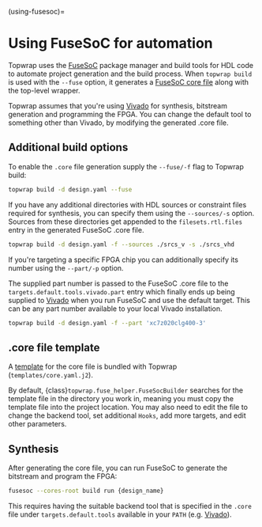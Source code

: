 (using-fusesoc)=
# Using FuseSoC for automation

Topwrap uses the [FuseSoC](https://github.com/olofk/fusesoc) package manager and build tools for HDL code to automate project generation and the build process. When `topwrap build` is used with the `--fuse` option, it generates a [FuseSoC core file](https://fusesoc.readthedocs.io/en/stable/user/overview.html#fusesoc-s-basic-building-block-cores) along with the top-level wrapper.

Topwrap assumes that you're using [Vivado](https://www.xilinx.com/support/download.html) for synthesis, bitstream generation and programming the FPGA.
You can change the default tool to something other than Vivado, by modifying the generated .core file.

## Additional build options

To enable the `.core` file generation supply the `--fuse/-f` flag to Topwrap build:

```bash
topwrap build -d design.yaml --fuse
```

If you have any additional directories with HDL sources or constraint files required for synthesis, you can specify them using the `--sources/-s` option.
Sources from these directories get appended to the `filesets.rtl.files` entry in the generated FuseSoC .core file.

```bash
topwrap build -d design.yaml -f --sources ./srcs_v -s ./srcs_vhd
```

If you're targeting a specific FPGA chip you can additionally specify its number using the `--part/-p` option.

The supplied part number is passed to the FuseSoC .core file to the `targets.default.tools.vivado.part` entry which finally ends up being supplied to [Vivado](https://www.xilinx.com/support/download.html) when you run FuseSoC and use the default target.
This can be any part number available to your local Vivado installation.

```bash
topwrap build -d design.yaml -f --part 'xc7z020clg400-3'
```

## .core file template

A [template](https://github.com/antmicro/topwrap/blob/main/topwrap/templates/core.yaml.j2) for the core file is bundled with Topwrap (`templates/core.yaml.j2`).

By default, {class}`topwrap.fuse_helper.FuseSocBuilder` searches for the template file in the directory you work in, meaning you must copy the template file into the project location. You may also need to edit the file to change the backend tool, set additional `Hooks`, add more targets, and edit other parameters.


## Synthesis

After generating the core file, you can run FuseSoC to generate the bitstream and program the FPGA:

```bash
fusesoc --cores-root build run {design_name}
```

This requires having the suitable backend tool that is specified in the `.core` file under `targets.default.tools` available in your `PATH` (e.g. [Vivado](https://www.xilinx.com/support/download.html)).
